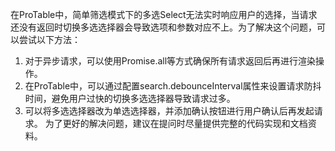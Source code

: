 在ProTable中，简单筛选模式下的多选Select无法实时响应用户的选择，当请求还没有返回时切换多选选择器会导致选项和参数对应不上。为了解决这个问题，可以尝试以下方法：

1. 对于异步请求，可以使用Promise.all等方式确保所有请求返回后再进行渲染操作。
2. 在ProTable中，可以通过配置search.debounceInterval属性来设置请求防抖时间，避免用户过快的切换多选选择器导致请求过多。
3. 可以将多选选择器改为单选选择器，并添加确认按钮进行用户确认后再发起请求。
   为了更好的解决问题，建议在提问时尽量提供完整的代码实现和文档资料。
